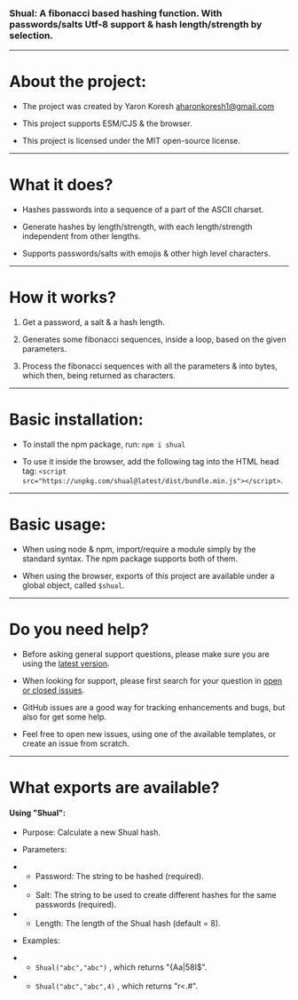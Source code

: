 ### Shual: A fibonacci based hashing function. With passwords/salts Utf-8 support & hash length/strength by selection.

- - -

# About the project:

* The project was created by Yaron Koresh <aharonkoresh1@gmail.com>

* This project supports ESM/CJS & the browser.

* This project is licensed under the MIT open-source license.

- - -

# What it does?

* Hashes passwords into a sequence of a part of the ASCII charset.

* Generate hashes by length/strength, with each length/strength independent from other lengths.

* Supports passwords/salts with emojis & other high level characters.

- - -

# How it works?

1. Get a password, a salt & a hash length.

2. Generates some fibonacci sequences, inside a loop, based on the given parameters.

3. Process the fibonacci sequences with all the parameters & into bytes, which then, being returned as characters.

- - -

# Basic installation:

* To install the npm package, run: `npm i shual`

* To use it inside the browser, add the following tag into the HTML head tag: `<script src="https://unpkg.com/shual@latest/dist/bundle.min.js"></script>`.

- - -

# Basic usage:

* When using node & npm, import/require a module simply by the standard syntax. The npm package supports both of them.

* When using the browser, exports of this project are available under a global object, called `$shual`.

- - -

# Do you need help?

* Before asking general support questions, please make sure you are using the [latest version](https://github.com/YaronKoresh/shual/releases/latest).

* When looking for support, please first search for your question in [open or closed issues](https://github.com/YaronKoresh/shual/issues?q=is%3Aissue).

* GitHub issues are a good way for tracking enhancements and bugs, but also for get some help.

* Feel free to open new issues, using one of the available templates, or create an issue from scratch.

- - -

# What exports are available?

#### Using "Shual":

* Purpose: Calculate a new Shual hash.

* Parameters:

* * Password: The string to be hashed (required).

* * Salt: The string to be used to create different hashes for the same passwords (required).

* * Length: The length of the Shual hash (default = 8).

* Examples:

* * `Shual("abc","abc")` , which returns "{Aa|58I$".

* * `Shual("abc","abc",4)` , which returns "r<.#".